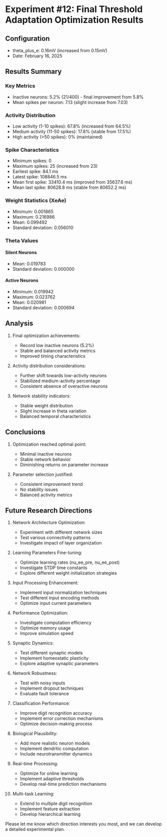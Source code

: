 # Experiment #12: Final Threshold Adaptation Optimization Results

## Configuration
- theta_plus_e: 0.16mV (increased from 0.15mV)
- Date: February 16, 2025

## Results Summary
### Key Metrics
- Inactive neurons: 5.2% (21/400) - final improvement from 5.8%
- Mean spikes per neuron: 7.13 (slight increase from 7.03)

### Activity Distribution
- Low activity (1-10 spikes): 67.8% (increased from 64.5%)
- Medium activity (11-50 spikes): 17.8% (stable from 17.5%)
- High activity (>50 spikes): 0% (maintained)

### Spike Characteristics
- Minimum spikes: 0
- Maximum spikes: 25 (increased from 23)
- Earliest spike: 84.1 ms
- Latest spike: 108846.5 ms
- Mean first spike: 33410.4 ms (improved from 35637.6 ms)
- Mean last spike: 80628.8 ms (stable from 80652.2 ms)

### Weight Statistics (XeAe)
- Minimum: 0.001865
- Maximum: 0.216986
- Mean: 0.099492
- Standard deviation: 0.056010

### Theta Values
#### Silent Neurons
- Mean: 0.019783
- Standard deviation: 0.000000

#### Active Neurons
- Minimum: 0.019942
- Maximum: 0.023762
- Mean: 0.020981
- Standard deviation: 0.000694

## Analysis
1. Final optimization achievements:
   - Record low inactive neurons (5.2%)
   - Stable and balanced activity metrics
   - Improved timing characteristics

2. Activity distribution considerations:
   - Further shift towards low-activity neurons
   - Stabilized medium-activity percentage
   - Consistent absence of overactive neurons

3. Network stability indicators:
   - Stable weight distribution
   - Slight increase in theta variation
   - Balanced temporal characteristics

## Conclusions
1. Optimization reached optimal point:
   - Minimal inactive neurons
   - Stable network behavior
   - Diminishing returns on parameter increase

2. Parameter selection justified:
   - Consistent improvement trend
   - No stability issues
   - Balanced activity metrics

## Future Research Directions

1. Network Architecture Optimization:
   - Experiment with different network sizes
   - Test various connectivity patterns
   - Investigate impact of layer organization

2. Learning Parameters Fine-tuning:
   - Optimize learning rates (nu_ee_pre, nu_ee_post)
   - Investigate STDP time constants
   - Explore different weight initialization strategies

3. Input Processing Enhancement:
   - Implement input normalization techniques
   - Test different input encoding methods
   - Optimize input current parameters

4. Performance Optimization:
   - Investigate computation efficiency
   - Optimize memory usage
   - Improve simulation speed

5. Synaptic Dynamics:
   - Test different synaptic models
   - Implement homeostatic plasticity
   - Explore adaptive synaptic parameters

6. Network Robustness:
   - Test with noisy inputs
   - Implement dropout techniques
   - Evaluate fault tolerance

7. Classification Performance:
   - Improve digit recognition accuracy
   - Implement error correction mechanisms
   - Optimize decision-making process

8. Biological Plausibility:
   - Add more realistic neuron models
   - Implement dendritic computation
   - Include neurotransmitter dynamics

9. Real-time Processing:
   - Optimize for online learning
   - Implement adaptive thresholds
   - Develop real-time prediction mechanisms

10. Multi-task Learning:
    - Extend to multiple digit recognition
    - Implement feature extraction
    - Develop hierarchical learning

Please let me know which direction interests you most, and we can develop a detailed experimental plan.